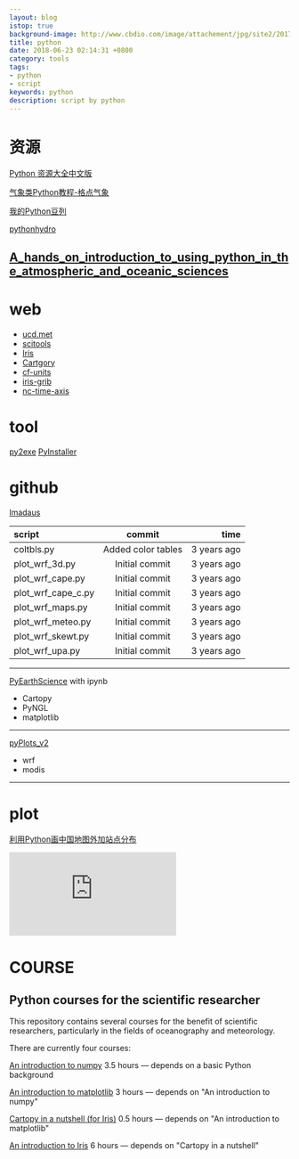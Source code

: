 ```yaml
---
layout: blog
istop: true
background-image: http://www.cbdio.com/image/attachement/jpg/site2/20170810/f04da2247c301af63d0815.jpg
title: python
date: 2018-06-23 02:14:31 +0800
category: tools
tags: 
- python
- script
keywords: python
description: script by python
---
```

# 资源

[Python 资源大全中文版](http://jobbole.github.io/awesome-python-cn/)

[气象类Python教程-格点气象](https://mp.weixin.qq.com/s?__biz=MzIzODA5MzM3OQ==&mid=400393367&idx=1&sn=03bc0cf2bce1fcf49f9d102d80cac776&mpshare=1&scene=23&srcid=04104SSTWCEsXni1WLYwt20b#rd)

[我的Python豆列](https://www.douban.com/doulist/49278959/?sort=time&sub_type=5)

[pythonhydro](http://greenteapress.com/pythonhydro/pythonhydro.pdf)

[A_hands_on_introduction_to_using_python_in_the_atmospheric_and_oceanic_sciences](http://home.chpc.utah.edu/~u0035056/python/a_hands_on_introduction_to_using_python_in_the_atmospheric_and_oceanic_sciences.pdf)
-----
# web
* [ucd.met](https://maths.ucd.ie/met/msc/SummerProjects/)   
* [scitools](https://scitools.org.uk/)   
* [Iris](https://scitools.org.uk/iris/docs/latest/)   
* [Cartgory](https://scitools.org.uk/cartopy/docs/latest/)   
* [cf-units](https://scitools.org.uk/cf-units/docs/latest/)   
* [iris-grib](https://iris-grib.readthedocs.io/en/latest/)   
* [nc-time-axis](https://github.com/SciTools/nc-time-axis)   

# tool

[py2exe](https://www.zhihu.com/question/31784262) [PyInstaller](www.pyinstaller.org)

# github

[lmadaus](https://github.com/lmadaus/old_wrf_plotting_scripts)

script| commit|time|
:--------|:-------:|-------:|
coltbls.py|Added color tables|3 years ago|
plot_wrf_3d.py|	Initial commit|3 years ago|
plot_wrf_cape.py  |Initial commit|3 years ago|
plot_wrf_cape_c.py|Initial commit|3 years ago|
plot_wrf_maps.py |Initial commit|3 years ago|
plot_wrf_meteo.py|Initial commit|3 years ago|
plot_wrf_skewt.py|Initial commit|3 years ago|
plot_wrf_upa.py	|Initial commit	|3 years ago|

----

[PyEarthScience](https://github.com/xigrug/PyEarthScience/tree/master/Visualization) with ipynb
* Cartopy
* PyNGL
* matplotlib

----
[pyPlots_v2](https://github.com/xigrug/pyPlots_v2)
* wrf
* modis

----
# plot

[利用Python画中国地图外加站点分布](http://bbs.06climate.com/forum.php?mod=viewthread&tid=51427)

![图片](http://bbs.06climate.com/forum.php?mod=attachment&aid=NjI5MTV8YTE5MmEyYTl8MTUyOTkwNTcyOXw2MjUxfDUxNDI3&noupdate=yes)


# COURSE

## Python courses for the scientific researcher

This repository contains several courses for the benefit of scientific researchers, particularly in the fields of oceanography and meteorology.

There are currently four courses:

[An introduction to numpy](http://nbviewer.ipython.org/github/SciTools/courses/blob/master/course_content/notebooks/numpy_intro.ipynb?create=1)
3.5 hours — depends on a basic Python background

[An introduction to matplotlib]( http://nbviewer.ipython.org/github/SciTools/courses/blob/master/course_content/notebooks/matplotlib_intro.ipynb?create=1)
3 hours — depends on "An introduction to numpy"

[Cartopy in a nutshell (for Iris)](http://nbviewer.ipython.org/github/SciTools/courses/blob/master/course_content/notebooks/cartopy_intro.ipynb?create=1)
0.5 hours — depends on "An introduction to matplotlib"

[An introduction to Iris](http://nbviewer.ipython.org/github/SciTools/courses/blob/master/course_content/notebooks/iris_intro.ipynb?create=1)
6 hours — depends on "Cartopy in a nutshell"
